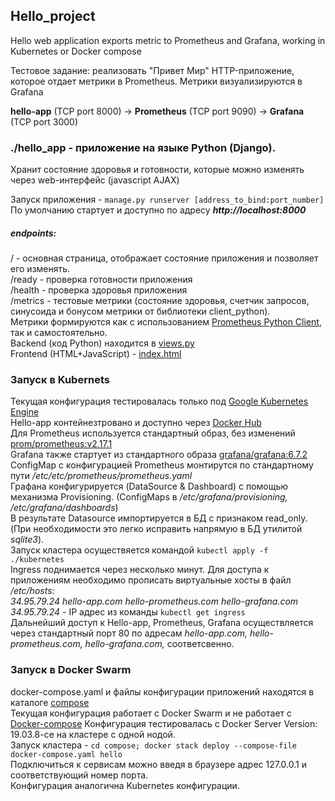 ## Hello_project
Hello web application exports metric to Prometheus and Grafana, working in Kubernetes or Docker compose

Тестовое задание: реализовать "Привет Мир" HTTP-приложение, которое отдает метрики в Prometheus. Метрики визуализируются в Grafana

__hello-app__ (TCP port 8000) -> __Prometheus__ (TCP port 9090) -> __Grafana__ (TCP port 3000)  

### ./hello_app - приложение на языке  Python (Django).  
Хранит состояние здоровья и готовности, которые можно изменять через web-интерфейс (javascript AJAX)

Запуск приложения - `manage.py runserver [address_to_bind:port_number]`  
По умолчанию стартует и доступно по адресу ***http://localhost:8000***  
##### endpoints:  
/ - основная страница, отображает состояние приложения и позволяет его изменять.  
/ready - проверка готовности приложения  
/health - проверка здоровья приложения  
/metrics - тестовые метрики (состояние здоровья, счетчик запросов, синусоида и бонусом метрики от библиотеки client_python).   
Метрики формируются как с использованием [Prometheus Python Client](https://github.com/prometheus/client_python), так и самостоятельно.  
Backend (код Python) находится в [views.py](hello_app/hello_project/hello_app/views.py)  
Frontend (HTML+JavaScript) - [index.html](hello_app/hello_project/hello_app/templates/index.html)  
### Запуск в Kubernets  
Текущая конфигурация тестировалась только под [Google Kubernetes Engine](https://cloud.google.com/kubernetes-engine)  
Hello-app контейнезтровано и доступно через [Docker Hub](https://hub.docker.com/repository/docker/vasily22/hello)  
Для Prometheus используется стандартный образ, без изменений [prom/prometheus:v2.17.1](https://hub.docker.com/r/prom/prometheus)  
Grafana также стартует из стандартного образа [grafana/grafana:6.7.2](https://hub.docker.com/r/grafana/grafana)  
ConfigMap c конфигурацией Prometheus монтирутся по стандартному пути _/etc/etc/prometheus/prometheus.yaml_  
Графана конфигурируется (DataSource & Dashboard) с помощью механизма Provisioning. (ConfigMaps в _/etc/grafana/provisioning, /etc/grafana/dashboards_)  
В результате Datasource импортируется в БД с признаком read_only.  
(При необходимости это легко исправить напрямую в БД утилитой _sqlite3_).  
Запуск кластера осуществяется командой `kubectl apply -f ./kubernetes`  
Ingress поднимается через несколько минут. Для доступа к приложениям необходимо прописать виртуальные хосты в файл _/etc/hosts_:  
_34.95.79.24 hello-app.com hello-prometheus.com hello-grafana.com_  
_34.95.79.24_ - IP адрес из команды `kubectl get ingress`  
Дальнейший доступ к Hello-app, Prometheus, Grafana осуществляется через стандартный порт 80 по адресам _hello-app.com, hello-prometheus.com, hello-grafana.com,_ соответсвенно.
### Запуск в Docker Swarm
docker-compose.yaml и файлы конфигурации приложений находятся в каталоге [compose](compose)  
Текущая конфигурация работает с Docker Swarm и не работает с [Docker-compose](https://github.com/docker/compose/issues/5110)    Конфигурация тестировалась с Docker Server Version: 19.03.8-ce на кластере с одной нодой.    
Запуск кластера - `cd compose; docker stack deploy --compose-file docker-compose.yaml hello`  
Подключиться к сервисам можно введя в браузере адрес 127.0.0.1 и соответствующий номер порта.  
Конфигурация аналогична Kubernetes конфигурации.  
